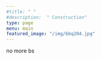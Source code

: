 ```yaml
---
#title: " "
#description:  " Construction"
type: page
menu: main
featured_image: "/img/bbq204.jpg"
---
```

  no more bs
